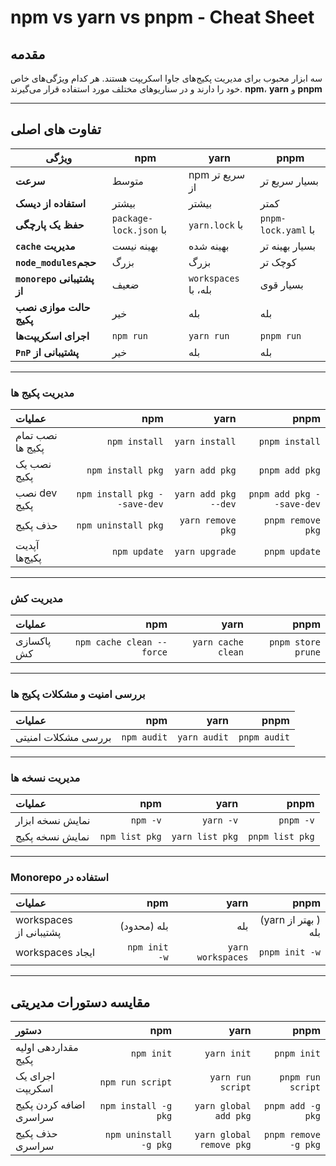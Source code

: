 # npm vs yarn vs pnpm - Cheat Sheet

## مقدمه
سه ابزار محبوب برای مدیریت پکیج‌های جاوا اسکریپت هستند. هر کدام ویژگی‌های خاص خود را دارند و در سناریوهای مختلف مورد استفاده قرار می‌گیرند. **npm**، **yarn** و **pnpm**

---

## تفاوت ‌های اصلی
| ویژگی                      |                    npm |                 yarn |                pnpm |
|----------------------------|------------------------|----------------------|---------------------|
| **سرعت**                   |                  متوسط |      npm سریع ‌تر از |      بسیار سریع‌ تر |
| **استفاده از دیسک**        |                  بیشتر |                بیشتر |                کمتر |
| **حفظ یک پارچگی**          | `package-lock.json` با |      `yarn.lock`  با | `pnpm-lock.yaml` با |
| **`cache` مدیریت**         |             بهینه نیست |            بهینه شده |     بسیار بهینه‌ تر |
| **`node_modules`حجم**      |                   بزرگ |                 بزرگ |            کوچک ‌تر |
| **`monorepo` پشتیبانی از** |                   ضعیف | `workspaces` بله، با |           بسیار قوی |
| **حالت موازی نصب پکیج**    |                    خیر |                  بله |                 بله |
| **اجرای اسکریپت‌ها**       |              `npm run` |           `yarn run` |          `pnpm run` |
| **`PnP` پشتیبانی از**      |                    خیر |                  بله |                 بله |

---

### مدیریت پکیج ‌ها
| عملیات            |                          npm |                 yarn |                      pnpm |
|:------------------|-----------------------------:|---------------------:|--------------------------:|
| نصب تمام پکیج ‌ها |                `npm install` |       `yarn install` |            `pnpm install` |
| نصب یک پکیج       |            `npm install pkg` |       `yarn add pkg` |            `pnpm add pkg` |
| نصب dev پکیج      | `npm install pkg --save-dev` | `yarn add pkg --dev` | `pnpm add pkg --save-dev` |
| حذف پکیج          |          `npm uninstall pkg` |    `yarn remove pkg` |         `pnpm remove pkg` |
| آپدیت پکیج‌ها     |                 `npm update` |       `yarn upgrade` |             `pnpm update` |

---

### مدیریت کش
| عملیات     |                       npm |               yarn |               pnpm |
|:-----------|--------------------------:|-------------------:|-------------------:|
| پاکسازی کش | `npm cache clean --force` | `yarn cache clean` | `pnpm store prune` |

---

### بررسی امنیت و مشکلات پکیج ‌ها
| عملیات              |         npm |         yarn |         pnpm |
|:--------------------|------------:|-------------:|-------------:|
| بررسی مشکلات امنیتی | `npm audit` | `yarn audit` | `pnpm audit` |

---

### مدیریت نسخه ‌ها
| عملیات           |            npm |            yarn |            pnpm |
|:-----------------|---------------:|----------------:|----------------:|
| نمایش نسخه ابزار |       `npm -v` |       `yarn -v` |       `pnpm -v` |
| نمایش نسخه پکیج  | `npm list pkg` | `yarn list pkg` | `pnpm list pkg` |

---

### Monorepo استفاده در 
| عملیات                 |           npm |              yarn |                pnpm |
|:-----------------------|--------------:|------------------:|--------------------:|
| workspaces پشتیبانی از |   بله (محدود) |               بله | (yarn بهتر از ) بله |
| workspaces ایجاد       | `npm init -w` | `yarn workspaces` |      `pnpm init -w` |

---

## مقایسه دستورات مدیریتی
| دستور                  |                    npm |                     yarn |                 pnpm |
|:-----------------------|-----------------------:|-------------------------:|---------------------:|
| مقداردهی اولیه پکیج    |             `npm init` |              `yarn init` |          `pnpm init` |
| اجرای یک اسکریپت       |       `npm run script` |        `yarn run script` |    `pnpm run script` |
| اضافه کردن پکیج سراسری |   `npm install -g pkg` |    `yarn global add pkg` |    `pnpm add -g pkg` |
| حذف پکیج سراسری        | `npm uninstall -g pkg` | `yarn global remove pkg` | `pnpm remove -g pkg` |
